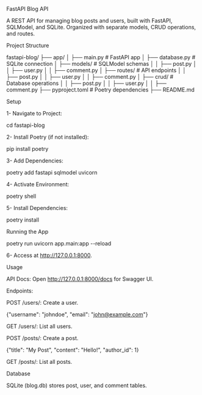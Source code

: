 FastAPI Blog API

A REST API for managing blog posts and users, built with FastAPI, SQLModel, and SQLite. Organized with separate models, CRUD operations, and routes.

Project Structure

fastapi-blog/
├── app/
│   ├── main.py         # FastAPI app
│   ├── database.py     # SQLite connection
│   ├── models/         # SQLModel schemas
│   │   ├── post.py
│   │   ├── user.py
│   │   ├── comment.py
│   ├── routes/         # API endpoints
│   │   ├── post.py
│   │   ├── user.py
│   │   ├── comment.py
│   ├── crud/           # Database operations
│   │   ├── post.py
│   │   ├── user.py
│   │   ├── comment.py
├── pyproject.toml      # Poetry dependencies
├── README.md

Setup





1- Navigate to Project:

cd fastapi-blog



2- Install Poetry (if not installed):

pip install poetry



3- Add Dependencies:

poetry add fastapi sqlmodel uvicorn



4- Activate Environment:

poetry shell



5- Install Dependencies:

poetry install

Running the App

poetry run uvicorn app.main:app --reload





6- Access at http://127.0.0.1:8000.

Usage





API Docs: Open http://127.0.0.1:8000/docs for Swagger UI.



Endpoints:





POST /users/: Create a user.

{"username": "johndoe", "email": "john@example.com"}



GET /users/: List all users.



POST /posts/: Create a post.

{"title": "My Post", "content": "Hello!", "author_id": 1}



GET /posts/: List all posts.

Database





SQLite (blog.db) stores post, user, and comment tables.